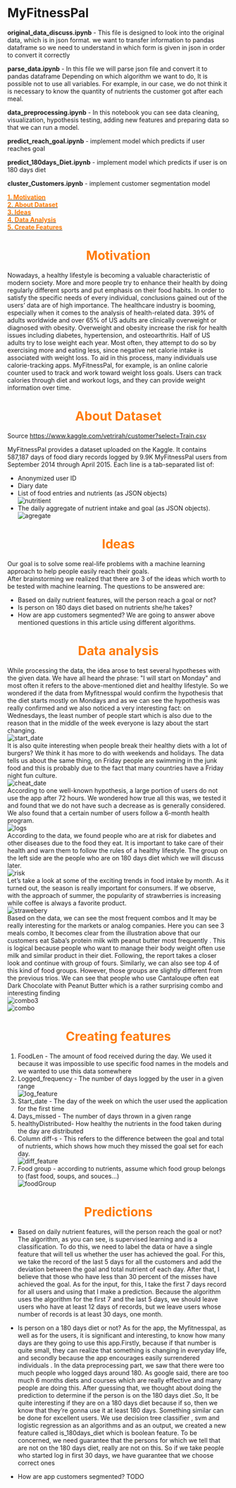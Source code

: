 # MyFitnessPal

**original_data_discuss.ipynb** - This file is designed to look into the original data, which is in json format.
we want to transfer information to pandas dataframe
so we need to understand in which form is given in json in order to convert it correctly

**parse_data.ipynb** - In this file we will parse json file and convert it to pandas dataframe
Depending on which algorithm we want to do, It is possible not to use all variables.
For example, in our case, we do not think it is necessary to know
the quantity of nutrients the customer got after each meal.

**data_preprocessing.ipynb** - In this notebook you can see data cleaning, visualization, hypothesis testing,
adding new features and preparing data so that we can run a model.

**predict_reach_goal.ipynb** - implement model which predicts if user reaches goal

**predict_180days_Diet.ipynb** - implement model which predicts if user is on 180 days diet

**cluster_Customers.ipynb** - implement customer segmentation model


[<span style="color:#FF7B07">**1. Motivation**](#1)<br>
[<span style="color:#FF7B07">**2. About Dataset**](#2)<br>
[<span style="color:#FF7B07">**3. Ideas**](#3)<br>
[<span style="color:#FF7B07">**4. Data Analysis**](#4)<br> 
[<span style="color:#FF7B07">**5. Create Features**](#5)<br>

# <span style="color:#FF7B07"><div align="center">**Motivation** <a  name="1"></a>
  
Nowadays, a healthy lifestyle is becoming a valuable characteristic of modern society. More and more people try to enhance their health by doing regularly different sports and put emphasis on their food habits. In order to satisfy the specific needs of every individual, conclusions gained out of the users’ data are of high importance.
The healthcare industry is booming, especially when it comes to the analysis of health-related data. 39% of adults worldwide and over 65% of US adults are clinically overweight or diagnosed with obesity. Overweight and obesity increase the risk for health issues including diabetes, hypertension, and osteoarthritis. Half of US adults try to lose weight each year. Most often, they attempt to do so by exercising more and eating less, since negative net calorie intake is associated with weight loss. To aid in this process, many individuals use calorie-tracking apps. MyFitnessPal, for example, is an online calorie counter used to track and work toward weight loss goals. Users can track calories through diet and workout logs, and they can provide weight information over time.

# <span style="color:#FF7B07"><div align="center">**About Dataset** <a  name="2"></a>

Source https://www.kaggle.com/vetrirah/customer?select=Train.csv

MyFitnessPal provides a dataset uploaded on the Kaggle. It contains 587,187 days of food diary
records logged by 9.9K MyFitnessPal users from September 2014 through
April 2015. Each line is a tab-separated list of:
- Anonymized user ID
- Diary date
- List of food entries and nutrients (as JSON objects) <br>
![nutritient](/images/nutritient.PNG) <br>
- The daily aggregate of nutrient intake and goal (as JSON objects). <br> 
![agregate](/images/agregate.PNG) <br>


# <span style="color:#FF7B07"><div align="center">**Ideas** <a  name="3"></a>
  
Our goal is to solve some real-life problems with a machine learning approach to help people easily reach their goals. <br>
After brainstorming we realized that there are 3 of the ideas which worth to be tested with machine learning. The questions to be answered are: <br>
- Based on daily nutrient features, will the person reach a goal or not?
- Is person on 180 days diet based on nutrients she/he takes?
- How are app customers segmented?
We are going to answer above mentioned questions in this article using different algorithms.

# <span style="color:#FF7B07"><div align="center">**Data analysis** <a  name="4"></a>
  
While processing the data, the idea arose to test several hypotheses with the given data. We have all heard the phrase: "I will start on Monday" and most often it refers to the above-mentioned diet and healthy lifestyle. So we wondered if the data from Myfitnesspal would confirm the hypothesis that the diet starts mostly on Mondays and as we can see the hypothesis was really confirmed and we also noticed a very interesting fact: on Wednesdays, the least number of people start which is also due to the reason that in the middle of the week everyone is lazy about the start changing. <br> 
![start_date](/images/start_day.PNG) <br>
It is also quite interesting when people break their healthy diets with a lot of burgers? We think it has more to do with weekends and holidays. The data tells us about the same thing, on Friday people are swimming in the junk food and this is probably due to the fact that many countries have a Friday night fun culture. <br>
![cheat_date](/images/cheat_days.PNG) <br>
According to one well-known hypothesis, a large portion of users do not use the app after 72 hours. We wondered how true all this was, we tested it and found that we do not have such a decrease as is generally considered. We also found that a certain number of users follow a 6-month health program. <br> 
![logs](/images/logs.PNG) <br>
According to the data, we found people who are at risk for diabetes and other diseases due to the food they eat. It is important to take care of their health and warn them to follow the rules of a healthy lifestyle. The group on the left side are the people who are on 180 days diet which we will discuss later. <br> 
![risk](/images/risk_group.PNG) <br>
Let’s take a look at some of the exciting trends in food intake by month. As it turned out, the season is really important for consumers. If we observe, with the approach of summer, the popularity of strawberries is increasing while coffee is always a favorite product. <br> 
![strawebery](/images/strawbery.PNG) <br>
Based on the data, we can see the most frequent combos and It may be really interesting for the markets or analog companies. Here you can see 3 meals combo, It becomes clear from the illustration above that our customers eat Saba’s protein milk with peanut butter most frequently . This is logical because people who want to manage their body weight often use milk and similar product in their diet. Following, the report takes a closer look and continue with group of fours. Similarly, we can also see top 4 of this kind of food groups. However, those groups are slightly different from the previous trios. We can see that people who use Cantaloupe often eat Dark Chocolate with Peanut Butter which is a rather surprising combo and interesting finding <br>
![combo3](/images/combo_3.png) <br>
![combo](/images/combo_4.png) <br>

# <span style="color:#FF7B07"><div align="center">**Creating features** <a  name="5"></a>
  
1. FoodLen - The amount of food received during the day. We used it because it was impossible to use specific food names in the models and we wanted to use this data somewhere
2. Logged_frequency - The number of days logged by the user in a given range <br> 
![log_feature](/images/log_feature.PNG) <br>
3. Start_date - The day of the week on which the user used the application for the first time
4. Days_missed - The number of days thrown in a given range
5. healthyDistributed- How healthy the nutrients in the food taken during the day are distributed
6. Column diff-s - This refers to the difference between the goal and total of nutrients, which shows how much they missed the goal set for each day. <br>
![diff_feature](/images/diff_feature.PNG) <br>
7. Food group - according to nutrients, assume which food group belongs to (fast food, soups, and souces…) <br>
![foodGroup](/images/FoodGroup.PNG) <br>

# <span style="color:#FF7B07"><div align="center">**Predictions** <a  name="6"></a>
  
- Based on daily nutrient features, will the person reach the goal or not? 
The algorithm, as you can see, is supervised learning and is a classification. To do this, we need to label the data or have a single feature that will tell us whether the user has achieved the goal. For this, we take the record of the last 5 days for all the customers and add the deviation between the goal and total nutrient of each day. After that, I believe that those who have less than 30 percent of the misses have achieved the goal. As for the input, for this, I take the first 7 days record for all users and using that I make a prediction. Because the algorithm uses the algorithm for the first 7 and the last 5 days, we should leave users who have at least 12 days of records, but we leave users whose number of records is at least 30 days, one month.

- Is person on a 180 days diet or not?
As for the app, the Myfitnesspal, as well as for the users, it is significant and interesting, to know how many days are they going to use this app.Firstly, because if that number is quite small, they can realize that something is changing in everyday life, and secondly because the app encourages easily surrendered individuals . In the data preprocessing part, we saw that there were too much people who logged days around 180. As google said, there are too much 6 months diets and courses which are really effective and many people are doing this. After guessing that, we thought about doing the prediction to determine if the person is on the 180 days diet .So, It be quite interesting if they are on a 180 days diet because if so, then we know that they’re gonna use it at least 180 days. Something similar can be done for excellent users. We use decision tree classifier , svm and logistic regression as an algorithms and as an output, we created a new feature called is_180days_diet which is boolean feature. To be concerned, 
we need guarantee that the persons for which we tell that are not on the 180 days diet, really are not on this. So if we take people who started log in first 30 days, we have guarantee that we choose correct ones

- How are app customers segmented?
TODO


